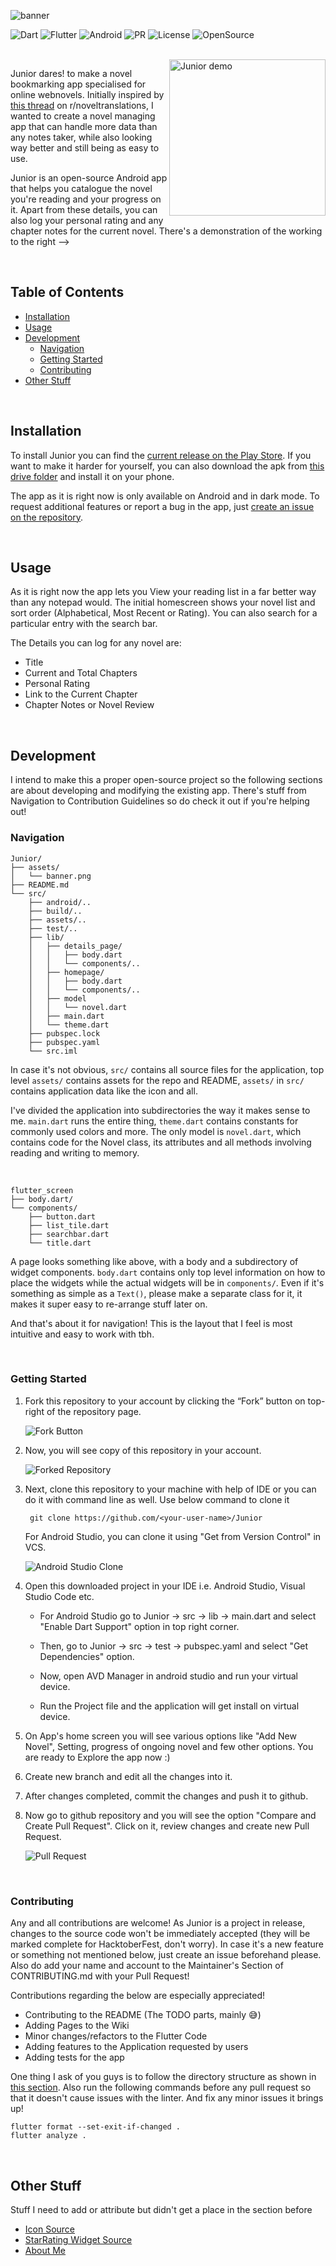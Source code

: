 ![banner](https://github.com/OverPoweredDev/Junior/blob/master/misc/banner.png)

![Dart](https://img.shields.io/badge/Dart-blue?style=for-the-badge&logo=dart&logoColor=white)
![Flutter](https://img.shields.io/badge/Flutter-lightblue?style=for-the-badge&logo=flutter&logoColor=darkblue)
![Android](https://img.shields.io/badge/Android-lightgreen?style=for-the-badge&logo=android&logoColor=darkgreen)
![PR](https://img.shields.io/badge/PRs-welcome-red?style=for-the-badge)
![License](https://img.shields.io/badge/License-GPL3-purple?style=for-the-badge)
![OpenSource](https://img.shields.io/badge/Open%20Source-greun?style=for-the-badge)

<br>

<img align="right" width="250" src="https://github.com/OverPoweredDev/Junior/blob/master/misc/Junior_demo.gif" alt="Junior demo">

Junior dares! to make a novel bookmarking app specialised for online webnovels. Initially inspired
by [this thread](https://www.reddit.com/r/noveltranslations/comments/p8hx5a/i_want_to_know_if_anyone_does_this_too_and_if_not/h9qt309) on r/noveltranslations, I
wanted to create a novel managing app that can handle more data than any notes taker, while also looking way better and still being as easy to use.

Junior is an open-source Android app that helps you catalogue the novel you're reading and your progress on it. Apart from these details, you can also log your
personal rating and any chapter notes for the current novel. There's a demonstration of the working to the right ⟶


<br>

## Table of Contents

- [Installation](#installation)
- [Usage](#usage)
- [Development](#development)
    - [Navigation](#navigation)
    - [Getting Started](#getting-started)
    - [Contributing](#contributing)
- [Other Stuff](#other-stuff)

<br>

## Installation

To install Junior you can find the [current release on the Play Store](https://play.google.com/store/apps/details?id=com.overpowereddev.junior.src). If you want
to make it harder for yourself, you can also download the apk
from [this drive folder](https://drive.google.com/drive/folders/1rwawC45TR2Fu8pQFKax5P_FVzVsjeiHa?usp=sharing) and install it on your phone.

The app as it is right now is only available on Android and in dark mode. To request additional features or report a bug in the app,
just [create an issue on the repository](https://github.com/OverPoweredDev/Junior/issues/new/choose).

<br>

## Usage

As it is right now the app lets you View your reading list in a far better way than any notepad would. The initial homescreen shows your novel list and sort
order (Alphabetical, Most Recent or Rating). You can also search for a particular entry with the search bar.

The Details you can log for any novel are:

- Title
- Current and Total Chapters
- Personal Rating
- Link to the Current Chapter
- Chapter Notes or Novel Review

<br>

## Development

I intend to make this a proper open-source project so the following sections are about developing and modifying the existing app. There's stuff from Navigation
to Contribution Guidelines so do check it out if you're helping out!

### Navigation

```shell
Junior/
├── assets/
│   └── banner.png
├── README.md
└── src/
    ├── android/..
    ├── build/..
    ├── assets/..
    ├── test/..
    ├── lib/
    │   ├── details_page/
    │   │   ├── body.dart
    │   │   └── components/..
    │   ├── homepage/
    │   │   ├── body.dart
    │   │   └── components/..
    │   ├── model
    │   │   └── novel.dart
    │   ├── main.dart
    │   └── theme.dart
    ├── pubspec.lock
    ├── pubspec.yaml
    └── src.iml
```

In case it's not obvious, `src/` contains all source files for the application, top level `assets/` contains assets for the repo and README, `assets/` in `src/`
contains application data like the icon and all.

I've divided the application into subdirectories the way it makes sense to me. `main.dart` runs the entire thing, `theme.dart` contains constants for commonly
used colors and more. The only model is `novel.dart`, which contains code for the Novel class, its attributes and all methods involving reading and writing to
memory.

<br>

```shell
flutter_screen
├── body.dart/
└── components/
    ├── button.dart
    ├── list_tile.dart
    ├── searchbar.dart
    └── title.dart
```

A page looks something like above, with a body and a subdirectory of widget components. `body.dart` contains only top level information on how to place the
widgets while the actual widgets will be in `components/`. Even if it's something as simple as a `Text()`, please make a separate class for it, it makes it
super easy to re-arrange stuff later on.

And that's about it for navigation! This is the layout that I feel is most intuitive and easy to work with tbh.

<br>

### Getting Started

1. Fork this repository to your account by clicking the “Fork” button on top-right of the repository page.

	![Fork Button](https://i.postimg.cc/3wn7mr1j/fork.png)

2. Now, you will see copy of this repository in your account.

	![Forked Repository](https://i.postimg.cc/k5XPJ3C2/repo.png)

3. Next, clone this repository to your machine with help of IDE or you can do it with command line as well. Use below command to clone it
	
		git clone https://github.com/<your-user-name>/Junior
	
	For Android Studio, you can clone it using "Get from Version Control" in VCS.
	
	![Android Studio Clone](https://i.postimg.cc/Kj4YR3yg/clone.png)
	
4. Open this downloaded project in your IDE i.e. Android Studio, Visual Studio Code etc. 
    
 	 - For Android Studio go to Junior -> src -> lib -> main.dart and select "Enable Dart Support" option in top right corner.
   
 	 - Then, go to Junior -> src -> test -> pubspec.yaml and select "Get Dependencies" option.
   
	  - Now, open AVD Manager in android studio and run your virtual device.
   
 	 - Run the Project file and the application will get install on virtual device.
 	 
5. On App's home screen you will see various options like "Add New Novel", Setting, progress of ongoing novel and few other options. You are ready to Explore the app now :)
	
6. Create new branch and edit all the changes into it.

7. After changes completed, commit the changes and push it to github.

8. Now go to github repository and you will see the option "Compare and Create Pull Request". Click on it, review changes and create new Pull Request.

	![Pull Request](https://i.postimg.cc/JnpNqqMw/pull.png)

<br>

### Contributing

Any and all contributions are welcome! As Junior is a project in release, changes to the source code won't be immediately accepted (they will be marked complete
for HacktoberFest, don't worry). In case it's a new feature or something not mentioned below, just create an issue beforehand please. Also do add your name and
account to the Maintainer's Section of CONTRIBUTING.md with your Pull Request!

Contributions regarding the below are especially appreciated!

- Contributing to the README (The TODO parts, mainly 😅)
- Adding Pages to the Wiki
- Minor changes/refactors to the Flutter Code
- Adding features to the Application requested by users
- Adding tests for the app

One thing I ask of you guys is to follow the directory structure as shown in [this section](#navigation). Also run the following commands before any pull
request so that it doesn't cause issues with the linter. And fix any minor issues it brings up!

```shell
flutter format --set-exit-if-changed .
flutter analyze .
```

<br>

## Other Stuff

Stuff I need to add or attribute but didn't get a place in the section before

- [Icon Source](https://www.rawpixel.com/image/2869824/free-illustration-image-reading-book-books-images-earth-tone)
- [StarRating Widget Source](https://gist.github.com/sma/1f22ef926ef878f10915aa9e00bc9eaa)
- [About Me](https://github.com/OverPoweredDev)

